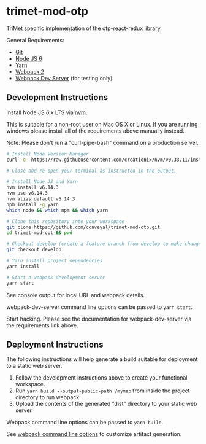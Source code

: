 # trimet-mod-otp

TriMet specific implementation of the otp-react-redux library.

General Requirements:

  - [Git](https://git-scm.com)
  - [Node JS 6](https://nodejs.org)
  - [Yarn](https://yarnpkg.com)
  - [Webpack 2](https://webpack.github.io)
  - [Webpack Dev Server](https://www.npmjs.com/package/webpack-dev-server) (for testing only)

## Development Instructions

Install Node JS *6.x* LTS via [nvm](https://github.com/creationix/nvm).

This is  suitable for a non-root user on Mac OS X or Linux.  If you are running windows please install all of the requirements above manually instead.

Note: Please don't run a "curl-pipe-bash" command on a production server.

```bash
# Install Node Version Manager
curl -o- https://raw.githubusercontent.com/creationix/nvm/v0.33.11/install.sh | bash

# Close and re-open your terminal as instructed in the output.

# Install Node JS and Yarn
nvm install v6.14.3
nvm use v6.14.3
nvm alias default v6.14.3
npm install -g yarn
which node && which npm && which yarn

# Clone this repository into your workspace
git clone https://github.com/conveyal/trimet-mod-otp.git
cd trimet-mod-opt && pwd

# Checkout develop (create a feature branch from develop to make changes)
git checkout develop

# Yarn install project dependencies
yarn install

# Start a webpack development server
yarn start
```

See console output for local URL and webpack details.

webpack-dev-server command line options can be passed to ```yarn start```.

Start hacking.  Please see the documentation for webpack-dev-server via the requirements link above.


## Deployment Instructions

The following instructions will help generate a build suitable for deployment to a static web server.

1. Follow the development instructions above to create your functional workspace.
1. Run ```yarn build --output-public-path /mymap``` from inside the project directory to run webpack.
1. Upload the contents of the generated "dist" directory to your static web server.

Webpack command line options can be passed to ```yarn build```.

See [webpack command line options](https://webpack.js.org/api/cli/) to customize artifact generation.
